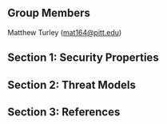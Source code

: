 ## Group Members
Matthew Turley (mat164@pitt.edu)

## Section 1: Security Properties

## Section 2: Threat Models

## Section 3: References
